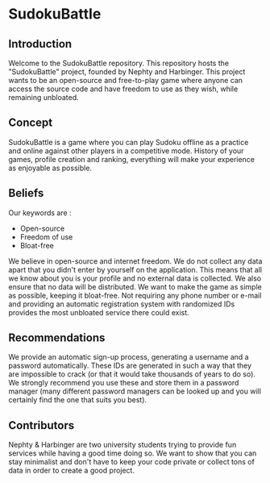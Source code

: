 # SudokuBattle

## Introduction

Welcome to the SudokuBattle repository. This repository hosts the "SudokuBattle" project, founded by Nephty and Harbinger.
This project wants to be an open-source and free-to-play game where anyone can access the source code and have freedom to use as they wish, while remaining unbloated.

## Concept

SudokuBattle is a game where you can play Sudoku offline as a practice and online against other players in a competitive mode.
History of your games, profile creation and ranking, everything will make your experience as enjoyable as possible.

## Beliefs

Our keywords are :
* Open-source
* Freedom of use
* Bloat-free

We believe in open-source and internet freedom. We do not collect any data apart that you didn't enter by yourself on the application. This means that all we know about you is your profile and no external data is collected. We also ensure that no data will be distributed.
We want to make the game as simple as possible, keeping it bloat-free. Not requiring any phone number or e-mail and providing an automatic registration system with randomized IDs provides the most unbloated service there could exist.

## Recommendations

We provide an automatic sign-up process, generating a username and a password automatically. These IDs are generated in such a way that they are impossible to crack (or that it would take thousands of years to do so). We strongly recommend you use these and store them in a password manager (many different password managers can be looked up and you will certainly find the one that suits you best).

## Contributors

Nephty & Harbinger are two university students trying to provide fun services while having a good time doing so. We want to show that you can stay minimalist and don't have to keep your code private or collect tons of data in order to create a good project.
